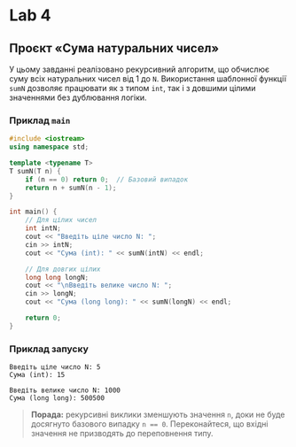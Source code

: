 # Lab 4

## Проєкт «Сума натуральних чисел»

У цьому завданні реалізовано рекурсивний алгоритм, що обчислює суму всіх
натуральних чисел від 1 до `N`. Використання шаблонної функції `sumN`
дозволяє працювати як з типом `int`, так і з довшими цілими значеннями без
дублювання логіки.

### Приклад `main`

```cpp
#include <iostream>
using namespace std;

template <typename T>
T sumN(T n) {
    if (n == 0) return 0;  // Базовий випадок
    return n + sumN(n - 1);
}

int main() {
    // Для цілих чисел
    int intN;
    cout << "Введіть ціле число N: ";
    cin >> intN;
    cout << "Сума (int): " << sumN(intN) << endl;

    // Для довгих цілих
    long long longN;
    cout << "\nВведіть велике число N: ";
    cin >> longN;
    cout << "Сума (long long): " << sumN(longN) << endl;

    return 0;
}
```

### Приклад запуску

```text
Введіть ціле число N: 5
Сума (int): 15

Введіть велике число N: 1000
Сума (long long): 500500
```

> **Порада:** рекурсивні виклики зменшують значення `n`, доки не буде
> досягнуто базового випадку `n == 0`. Переконайтеся, що вхідні значення не
> призводять до переповнення типу.

